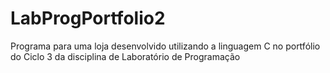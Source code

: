 # LabProgPortfolio2
Programa para uma loja desenvolvido utilizando a linguagem C no portfólio do Ciclo 3 da disciplina de Laboratório de Programação
